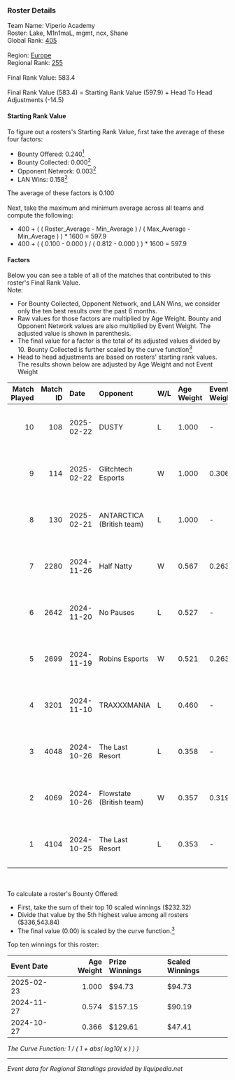### Roster Details<br />
Team Name: Viperio Academy<br />
Roster: Lake, M1n1maL, mgmt, ncx, Shane<br />
Global Rank: [405](../../standings_global_2025_03_01.md)<br />
<br />
Region: [Europe]( ../../standings_europe_2025_03_01.md)<br />
Regional Rank: [255]( ../../standings_europe_2025_03_01.md)<br />
<br />
Final Rank Value:  583.4<br />
<br />
Final Rank Value (583.4) = Starting Rank Value (597.9) + Head To Head Adjustments (-14.5)<br />

#### Starting Rank Value<br />
To figure out a rosters's Starting Rank Value, first take the average of these four factors:<br />
- Bounty Offered: 0.240[<sup>1</sup>](#table2)
- Bounty Collected: 0.000[<sup>2</sup>](#table1)
- Opponent Network: 0.003[<sup>2</sup>](#table1)
- LAN Wins: 0.158[<sup>2</sup>](#table1)

The average of these factors is 0.100<br />
<br />
Next, take the maximum and minimum average across all teams and compute the following:<br />
- 400 + ( ( Roster_Average - Min_Average ) / ( Max_Average - Min_Average ) ) * 1600 = 597.9
- 400 + ( ( 0.100 - 0.000 ) / ( 0.812 - 0.000 ) ) * 1600 = 597.9


#### Factors<br />
Below you can see a table of all of the matches that contributed to this roster's Final Rank Value.<br />
Note:<br />

- For Bounty Collected, Opponent Network, and LAN Wins, we consider only the ten best results over the past 6 months.
- Raw values for those factors are multiplied by Age Weight. Bounty and Opponent Network values are also multiplied by Event Weight. The adjusted value is shown in parenthesis.
- The final value for a factor is the total of its adjusted values divided by 10. Bounty Collected is further scaled by the curve function[<sup>3</sup>](#curveFunction)
- Head to head adjustments are based on rosters' starting rank values. The results shown below are adjusted by Age Weight and not Event Weight
<span id="table1"></span><br />


| Match Played | Match ID | Date       | Opponent                  | W/L | Age Weight | Event Weight | Bounty Collected | Opponent Network | LAN Wins  | H2H Adj. | Roster                              |
| -: | -: | :- | :- | :- | :- | :- | :- | :- | :- | -: | :- |
|           10 |      108 | 2025-02-22 | DUSTY                     | L   | 1.000      | -            | -                | -                | -         |    -7.70 | Lake, M1n1maL, mgmt, ncx, Shane     |
|            9 |      114 | 2025-02-22 | Glitchtech Esports        | W   | 1.000      | 0.306        | 0.000 (0.000)    | 0.096 (0.029)    | 1 (1.000) |    14.12 | Lake, M1n1maL, mgmt, ncx, Shane     |
|            8 |      130 | 2025-02-21 | ANTARCTICA (British team) | L   | 1.000      | -            | -                | -                | -         |   -10.75 | Lake, M1n1maL, mgmt, ncx, Shane     |
|            7 |     2280 | 2024-11-26 | Half Natty                | W   | 0.567      | 0.263        | 0.000 (0.000)    | 0.000 (0.000)    | 0 (0.000) |     4.61 | M1n1maL, mgmt, ncx, Shane, Zuuphler |
|            6 |     2642 | 2024-11-20 | No Pauses                 | L   | 0.527      | -            | -                | -                | -         |    -7.93 | M1n1maL, mgmt, ncx, Shane, Zuuphler |
|            5 |     2699 | 2024-11-19 | Robins Esports            | W   | 0.521      | 0.263        | 0.000 (0.000)    | 0.000 (0.000)    | 0 (0.000) |     4.22 | M1n1maL, mgmt, ncx, Shane, Zuuphler |
|            4 |     3201 | 2024-11-10 | TRAXXXMANIA               | L   | 0.460      | -            | -                | -                | -         |    -5.25 | jkn, M1n1maL, Menace, mgmt, Shane   |
|            3 |     4048 | 2024-10-26 | The Last Resort           | L   | 0.358      | -            | -                | -                | -         |    -5.19 | fett1s, M1n1maL, mgmt, ncx, Shane   |
|            2 |     4069 | 2024-10-26 | Flowstate (British team)  | W   | 0.357      | 0.319        | 0.000 (0.000)    | 0.018 (0.002)    | 1 (0.357) |     3.08 | fett1s, M1n1maL, mgmt, ncx, Shane   |
|            1 |     4104 | 2024-10-25 | The Last Resort           | L   | 0.353      | -            | -                | -                | -         |    -3.71 | fett1s, M1n1maL, mgmt, ncx, Shane   |

<br />
<span id="table2"></span><br />
To calculate a roster's Bounty Offered:<br />

- First, take the sum of their top 10 scaled winnings ($232.32)
- Divide that value by the 5th highest value among all rosters ($336,543.84)
- The final value (0.00) is scaled by the curve function.[<sup>3</sup>](#curveFunction)

Top ten winnings for this roster:<br />

| Event Date | Age Weight | Prize Winnings | Scaled Winnings |
| :- | -: | :- | :- |
| 2025-02-23 |      1.000 | $94.73         | $94.73          |
| 2024-11-27 |      0.574 | $157.15        | $90.19          |
| 2024-10-27 |      0.366 | $129.61        | $47.41          |


<span id="curveFunction"></span>_The Curve Function: 1 / ( 1 + abs( log10( x ) ) )_<br />

---
_Event data for Regional Standings provided by liquipedia.net_<br />
